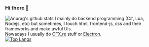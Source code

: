 ### Hi there 👋
![Anurag's github stats](https://github-readme-stats.vercel.app/api?username=LedAndris&show_icons=true&title_color=d35400&text_color=d35400)
I mainly do backend programming (C#, Lua, Nodejs, etc) but sometimes, I touch html, frontend-js, css and their frameworks and make awful UIs. <br>
Nowadays I usually do [CFX.re](https://github.com/citizenfx) stuff or [Electron](https://github.com/electron/electron). <br>
[![Top Langs](https://github-readme-stats.vercel.app/api/top-langs/?username=LedAndris&layout=compact)](https://github.com/anuraghazra/github-readme-stats)
